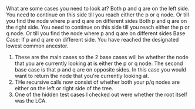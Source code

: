 What are some cases you need to look at?
Both p and q are on the left side.
    You need to continue on this side till you reach either the p or q node. Or till you find the node where p and q are on different sides
Both p and q are on the right side.
    You need to continue on this side till you reach either the p or q node. Or till you find the node where p and q are on different sides
Base Case: If p and q are on different side.
    You have reached the designated lowest common ancestor.

1. These are the main cases so the 2 base cases will be whether the node that you are currently looking at is either the p or q node. The second base case is that p and q are on opposite sides. In this case you would want to return the node that you're currently looking at.
2. THe recursive calls now consist of whether both your p/q nodes are either on the left or right side of the tree.
3. One of the hidden test cases I checked out were whether the root itself was the LCA.
